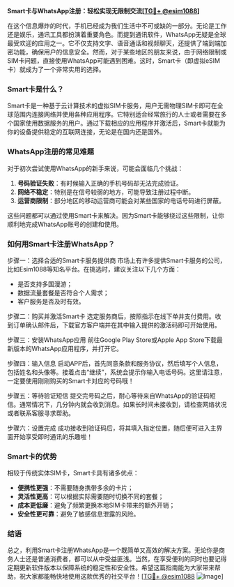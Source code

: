 **Smart卡与WhatsApp注册：轻松实现无限制交流[[TG💪+ @esim1088](https://t.me/s/esim1088)]**

在这个信息爆炸的时代，手机已经成为我们生活中不可或缺的一部分。无论是工作还是娱乐，通讯工具都扮演着重要角色。而提到通讯软件，WhatsApp无疑是全球最受欢迎的应用之一。它不仅支持文字、语音通话和视频聊天，还提供了端到端加密功能，确保用户的信息安全。然而，对于某些地区的朋友来说，由于网络限制或SIM卡问题，直接使用WhatsApp可能遇到困难。这时，Smart卡（即虚拟eSIM卡）就成为了一个非常实用的选择。

### Smart卡是什么？

Smart卡是一种基于云计算技术的虚拟SIM卡服务，用户无需物理SIM卡即可在全球范围内连接网络并使用各种应用程序。它特别适合经常旅行的人士或者需要在多个国家使用数据服务的用户。通过下载相应的应用程序并激活后，Smart卡就能为你的设备提供稳定的互联网连接，无论是在国内还是国外。

### WhatsApp注册的常见难题

对于初次尝试使用WhatsApp的新手来说，可能会面临几个挑战：
1. **号码验证失败**：有时候输入正确的手机号码却无法完成验证。
2. **网络不稳定**：特别是在信号较弱的地方，可能导致注册过程中断。
3. **运营商限制**：部分地区的移动运营商可能会对某些国家的电话号码进行屏蔽。

这些问题都可以通过使用Smart卡来解决。因为Smart卡能够绕过这些限制，让你顺利地完成WhatsApp账号的创建和使用。

### 如何用Smart卡注册WhatsApp？

步骤一：选择合适的Smart卡服务提供商
市场上有许多提供Smart卡服务的公司，比如Esim1088等知名平台。在挑选时，建议关注以下几个方面：
- 是否支持多国漫游；
- 数据流量套餐是否符合个人需求；
- 客户服务是否及时有效。

步骤二：购买并激活Smart卡
选定服务商后，按照指示在线下单并支付费用。收到订单确认邮件后，下载官方客户端并在其中输入提供的激活码即可开始使用。

步骤三：安装WhatsApp应用
前往Google Play Store或Apple App Store下载最新版本的WhatsApp应用程序，并打开它。

步骤四：输入信息
启动APP后，首先同意条款和服务协议，然后填写个人信息，包括姓名和头像等。接着点击“继续”，系统会提示你输入电话号码。这里请注意，一定要使用刚刚购买的Smart卡对应的号码哦！

步骤五：等待验证短信
提交完号码之后，耐心等待来自WhatsApp的验证码短信。通常情况下，几分钟内就会收到消息。如果长时间未接收到，请检查网络状况或者联系客服寻求帮助。

步骤六：设置完成
成功接收到验证码后，将其填入指定位置，随后便可进入主界面开始享受即时通讯的乐趣啦！

### Smart卡的优势

相较于传统实体SIM卡，Smart卡具有诸多优点：
- **便携性更强**：不需要随身携带多余的卡片；
- **灵活性更高**：可以根据实际需要随时切换不同的套餐；
- **成本更低廉**：避免了频繁更换本地SIM卡带来的额外开销；
- **安全性更可靠**：避免了敏感信息泄露的风险。

### 结语

总之，利用Smart卡注册WhatsApp是一个既简单又高效的解决方案。无论你是商务人士还是普通消费者，都可以从中受益匪浅。当然，在享受便利的同时也要记得定期更新软件版本以保障系统的稳定性和安全性。希望这篇指南能为大家带来帮助，祝大家都能畅快地使用这款优秀的社交平台！[[TG💪+ @esim1088](https://t.me/s/esim1088) ![Image](https://i.postimg.cc/4NQfJmqS/Snipaste-2025-05-13-00-14-12.png)]